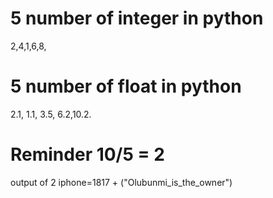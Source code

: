 # 5 number of integer in python 
2,4,1,6,8,
# 5 number of float in python 
2.1, 1.1, 3.5, 6.2,10.2.
# Reminder 10/5 = 2
output of 2
iphone=1817 + ("Olubunmi_is_the_owner")
